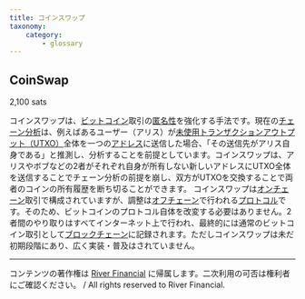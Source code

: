 ```yaml
---
title: コインスワップ
taxonomy:
    category:
        - glossary
---
```




## CoinSwap
2,100 sats

コインスワップは、[ビットコイン](https://lostinbitcoin.sakuraweb.com/glossary/bitcoin/)取引の[匿名性](https://lostinbitcoin.sakuraweb.com/glossary/anonymity/)を強化する手法です。現在の[チェーン分析](https://lostinbitcoin.sakuraweb.com/glossary/chain_analysis/)は、例えばあるユーザー（アリス）が[未使用トランザクションアウトプット（UTXO）](https://lostinbitcoin.sakuraweb.com/glossary/utxo/)全体を一つの[アドレス](https://lostinbitcoin.sakuraweb.com/glossary/address/)に送信した場合、「その送信先がアリス自身である」と推測し、分析することを前提としています。コインスワップは、アリスやボブなどの2者がそれぞれ自身が所有しない新しいアドレスにUTXO全体を送信することでチェーン分析の前提を崩し、双方がUTXOを交換することで両者のコインの所有履歴を断ち切ることができます。
コインスワップは[オンチェーン](https://lostinbitcoin.sakuraweb.com/glossary/on_chain/)取引で構成されていますが、調整は[オフチェーン](https://lostinbitcoin.sakuraweb.com/glossary/off_chain/)で行われる[プロトコル](https://lostinbitcoin.sakuraweb.com/glossary/protocol/)です。そのため、ビットコインのプロトコル自体を改変する必要はありません。2者間のやり取りはすべてインターネット上で行われ、最終的には通常のビットコイン取引として[ブロックチェーン](https://lostinbitcoin.sakuraweb.com/glossary/blockchain-2/)に記録されます。ただしコインスワップは未だ初期段階にあり、広く実装・普及はされていません。

---
コンテンツの著作権は [River Financial](https://river.com/) に帰属します。二次利用の可否は権利者にご確認ください。 / All rights reserved to River Financial.
